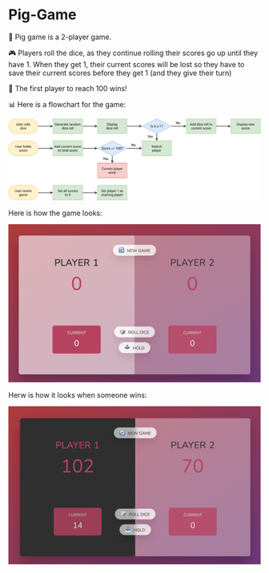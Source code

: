 # Pig-Game

  🐖 Pig game is a 2-player game. 

  🎮 Players roll the dice, as they continue rolling their scores go up until they have 1. When they get 1, their current scores will be lost so they have to save their current scores before they get 1 (and they give their turn) 
  
  🥳 The first player to reach 100 wins!

  📊 Here is a flowchart for the game: <br />
  
![](pigGame/pig-game-flowchart.png)


Here is how the game looks:

![](pics/game.png)

Herw is how it looks when someone wins:

![](pics/game-win.png)
